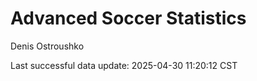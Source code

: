 # Advanced Soccer Statistics
Denis Ostroushko

<!-- gfm -->

Last successful data update: 2025-04-30 11:20:12 CST
